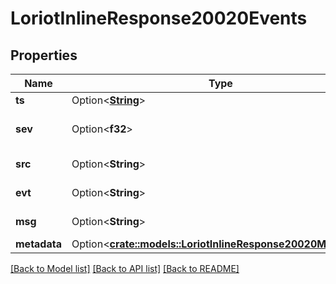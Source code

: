 # LoriotInlineResponse20020Events

## Properties

Name | Type | Description | Notes
------------ | ------------- | ------------- | -------------
**ts** | Option<[**String**](string.md)> | Log date | [optional]
**sev** | Option<**f32**> | Severity enumeration value | [optional]
**src** | Option<**String**> | Log source ID | [optional]
**evt** | Option<**String**> | Log event name | [optional]
**msg** | Option<**String**> | Log message | [optional]
**metadata** | Option<[**crate::models::LoriotInlineResponse20020Metadata**](inline_response_200_20_metadata.md)> |  | [optional]

[[Back to Model list]](../README.md#documentation-for-models) [[Back to API list]](../README.md#documentation-for-api-endpoints) [[Back to README]](../README.md)



